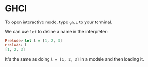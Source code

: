 # GHCI

To open interactive mode, type `ghci` to your terminal.

We can use `let` to define a name in the interpreter:

```Haskell
Prelude> let l = [1, 2, 3]
Prelude> l
[1, 2, 3]
```

It's the same as doing `l = [1, 2, 3]` in a module and then loading it.
